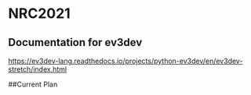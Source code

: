 # NRC2021

## Documentation for ev3dev

https://ev3dev-lang.readthedocs.io/projects/python-ev3dev/en/ev3dev-stretch/index.html

##Current Plan 

